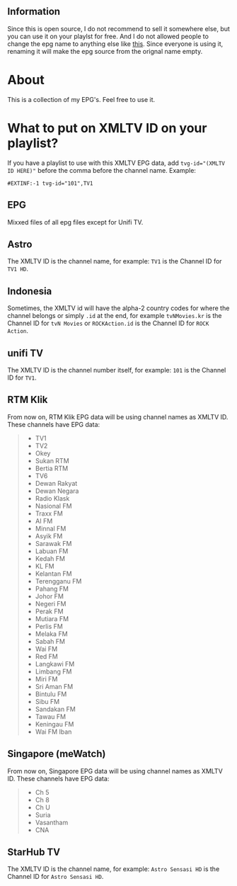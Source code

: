 ## Information
Since this is open source, I do not recommend to sell it somewhere else, but you can use it on your playlst for free.
And I do not allowed people to change the epg name to anything else like [this](https://github.com/AqFad2811/epg/pull/17). Since everyone is using it, renaming it will make the epg source from the orignal name empty.

# About
This is a collection of my EPG's. Feel free to use it.

# What to put on XMLTV ID on your playlist?
If you have a playlist to use with this XMLTV EPG data, add `tvg-id="(XMLTV ID HERE)"` before the comma before the channel name. Example:
```
#EXTINF:-1 tvg-id="101",TV1
```

## EPG
Mixxed files of all epg files except for Unifi TV.

## Astro
The XMLTV ID is the channel name, for example: `TV1` is the Channel ID for `TV1 HD`.

## Indonesia
Sometimes, the XMLTV id will have the alpha-2 country codes for where the channel belongs or simply `.id` at the end, for example `tvNMovies.kr` is the Channel ID for `tvN Movies` or `ROCKAction.id` is the Channel ID for `ROCK Action`.

## unifi TV
The XMLTV ID is the channel number itself, for example: `101` is the Channel ID for `TV1`.

## RTM Klik
From now on, RTM Klik EPG data will be using channel names as XMLTV ID. These channels have EPG data:
> - TV1
> - TV2
> - Okey
> - Sukan RTM
> - Bertia RTM
> - TV6
> - Dewan Rakyat
> - Dewan Negara
> - Radio Klask
> - Nasional FM
> - Traxx FM
> - AI FM
> - Minnal FM
> - Asyik FM
> - Sarawak FM
> - Labuan FM
> - Kedah FM
> - KL FM
> - Kelantan FM
> - Terengganu FM
> - Pahang FM
> - Johor FM
> - Negeri FM
> - Perak FM
> - Mutiara FM
> - Perlis FM
> - Melaka FM
> - Sabah FM
> - Wai FM
> - Red FM
> - Langkawi FM
> - Limbang FM
> - Miri FM
> - Sri Aman FM
> - Bintulu FM
> - Sibu FM
> - Sandakan FM
> - Tawau FM
> - Keningau FM
> - Wai FM Iban

## Singapore (meWatch)
From now on, Singapore EPG data will be using channel names as XMLTV ID. These channels have EPG data:
> - Ch 5
> - Ch 8
> - Ch U
> - Suria
> - Vasantham
> - CNA

## StarHub TV
The XMLTV ID is the channel name, for example: `Astro Sensasi HD` is the Channel ID for `Astro Sensasi HD`.